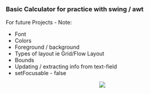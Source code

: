 ### Basic Calculator for practice with swing / awt

For future Projects - Note:
- Font
- Colors
- Foreground / background
- Types of layout ie Grid/Flow Layout
- Bounds
- Updating / extracting info from text-field
- setFocusable - false

<p align="center">
  <img src="https://user-images.githubusercontent.com/57832437/152245326-cc2933f9-e37b-4aa3-97c9-80fbf7f129be.png" />
</p>

